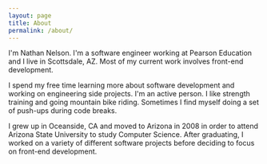 ```yaml
---
layout: page
title: About
permalink: /about/
---
```


I'm Nathan Nelson. I'm a software engineer working at Pearson Education and I live in Scottsdale, AZ. Most of my current work involves front-end development.
 
I spend my free time learning more about software development and working on engineering side projects. I'm an active person. I like strength training and going mountain bike riding. Sometimes I find myself doing a set of push-ups during code breaks.

I grew up in Oceanside, CA and moved to Arizona in 2008 in order to attend Arizona State University to study Computer Science. After graduating, I worked on a variety of different software projects before deciding to focus on front-end development. 
